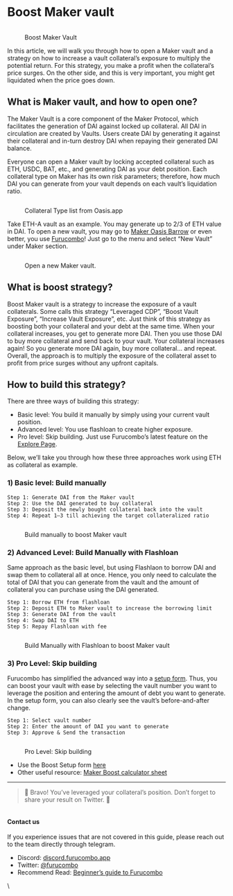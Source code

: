 # Boost Maker vault

<figure><img src="https://cdn-images-1.medium.com/max/1440/1*wpcQ_szohs42IBUFEmHe8w.png" alt=""><figcaption><p>Boost Maker Vault</p></figcaption></figure>

In this article, we will walk you through how to open a Maker vault and a strategy on how to increase a vault collateral’s exposure to multiply the potential return. For this strategy, you make a profit when the collateral’s price surges. On the other side, and this is very important, you might get liquidated when the price goes down.

## What is Maker vault, and how to open one?

The Maker Vault is a core component of the Maker Protocol, which facilitates the generation of DAI against locked up collateral. All DAI in circulation are created by Vaults. Users create DAI by generating it against their collateral and in-turn destroy DAI when repaying their generated DAI balance.

Everyone can open a Maker vault by locking accepted collateral such as ETH, USDC, BAT, etc., and generating DAI as your debt position. Each collateral type on Maker has its own risk parameters; therefore, how much DAI you can generate from your vault depends on each vault’s liquidation ratio.

<figure><img src="https://cdn-images-1.medium.com/max/1440/1*kWo9qfAHsKu6r8OfgbOMBw.png" alt=""><figcaption><p>Collateral Type list from Oasis.app</p></figcaption></figure>

Take ETH-A vault as an example. You may generate up to 2/3 of ETH value in DAI. To open a new vault, you may go to [Maker Oasis Barrow](https://oasis.app/borrow) or even better, you use [Furucombo](https://furucombo.app/combo)! Just go to the menu and select “New Vault” under Maker section.

<figure><img src="https://cdn-images-1.medium.com/max/1440/1*ADhzVESrpNfZMn2IATma8g.png" alt=""><figcaption><p>Open a new Maker vault.</p></figcaption></figure>

## What is boost strategy?

Boost Maker vault is a strategy to increase the exposure of a vault collaterals. Some calls this strategy “Leveraged CDP”, “Boost Vault Exposure”, “Increase Vault Exposure”, etc. Just think of this strategy as boosting both your collateral and your debt at the same time. When your collateral increases, you get to generate more DAI. Then you use those DAI to buy more collateral and send back to your vault. Your collateral increases again! So you generate more DAI again, buy more collateral… and repeat. Overall, the approach is to multiply the exposure of the collateral asset to profit from price surges without any upfront capitals.

## How to build this strategy?

There are three ways of building this strategy:

* Basic level: You build it manually by simply using your current vault position.
* Advanced level: You use flashloan to create higher exposure.
* Pro level: Skip building. Just use Furucombo’s latest feature on the [Explore Page](https://furucombo.app/explore/combo\_maker\_00003).

Below, we’ll take you through how these three approaches work using ETH as collateral as example.

### **1) Basic level: Build manually**

```
Step 1: Generate DAI from the Maker vault
Step 2: Use the DAI generated to buy collateral
Step 3: Deposit the newly bought collateral back into the vault
Step 4: Repeat 1–3 till achieving the target collateralized ratio
```

<figure><img src="https://cdn-images-1.medium.com/max/1440/1*hEHS5GemQrtq0XKb84kMwQ.png" alt=""><figcaption><p>Build manually to boost Maker vault</p></figcaption></figure>

### **2) Advanced Level: Build Manually with Flashloan**

Same approach as the basic level, but using Flashlaon to borrow DAI and swap them to collateral all at once. Hence, you only need to calculate the total of DAI that you can generate from the vault and the amount of collateral you can purchase using the DAI generated.

```
Step 1: Borrow ETH from flashloan
Step 2: Deposit ETH to Maker vault to increase the borrowing limit
Step 3: Generate DAI from the vault
Step 4: Swap DAI to ETH 
Step 5: Repay Flashloan with fee
```

<figure><img src="https://cdn-images-1.medium.com/max/1440/1*DmktJP1koqPi1YOtTcW9og.png" alt=""><figcaption><p>Build Manually with Flashloan to boost Maker vault</p></figcaption></figure>

### **3) Pro Level: Skip building**

Furucombo has simplified the advanced way into a [setup form](https://furucombo.app/explore/combo\_maker\_00003). Thus, you can boost your vault with ease by selecting the vault number you want to leverage the position and entering the amount of debt you want to generate. In the setup form, you can also clearly see the vault’s before-and-after change.

```
Step 1: Select vault number
Step 2: Enter the amount of DAI you want to generate
Step 3: Approve & Send the transaction
```

<figure><img src="https://cdn-images-1.medium.com/max/1440/1*TzwAPc0OA_N400yZ2lKowQ.png" alt=""><figcaption><p>Pro Level: Skip building</p></figcaption></figure>

* Use the Boost Setup form [here](https://furucombo.app/explore/combo\_maker\_00003)
* Other useful resource: [Maker Boost calculator sheet](https://go.furucombo.app/l8oLh)

***

> 🎉 Bravo! You’ve leveraged your collateral’s position. Don’t forget to share your result on Twitter. 🎉

<figure><img src="https://cdn-images-1.medium.com/max/1440/1*fdpwHpSa-wOpSY88Vy14BQ.gif" alt=""><figcaption></figcaption></figure>

#### Contact us

If you experience issues that are not covered in this guide, please reach out to the team directly through telegram.

* Discord: [discord.furucombo.app](https://discord.furucombo.app/)
* Twitter: [@furucombo](https://twitter.com/furucombo)
* Recommend Read: [Beginner’s guide to Furucombo](https://medium.com/furucombo/beginners-guide-to-furucombo-747862e7ef55)

\
